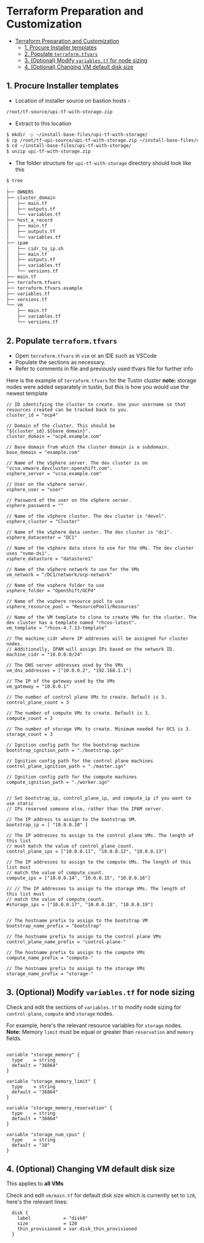 # Terraform Preparation and Customization

- [Terraform Preparation and Customization](#terraform-preparation-and-customization)
  - [1. Procure Installer templates](#1-procure-installer-templates)
  - [2. Populate `terraform.tfvars`](#2-populate-terraformtfvars)
  - [3. (Optional) Modify `variables.tf` for node sizing](#3-optional-modify-variablestf-for-node-sizing)
  - [4. (Optional) Changing VM default disk size](#4-optional-changing-vm-default-disk-size)

## 1. Procure Installer templates

- Location of installer source on bastion hosts - 
```bash
/root/tf-source/upi-tf-with-storage.zip
```

- Extract to this location
```bash
$ mkdir -p ~/install-base-files/upi-tf-with-storage/
$ cp /root/tf-upi-source/upi-tf-with-storage.zip ~/install-base-files/upi-tf-with-storage/
$ cd ~/install-base-files/upi-tf-with-storage/
$ unzip upi-tf-with-storage.zip
```

- The folder structure for `upi-tf-with-storage` directory should look like this
```bash
$ tree
.
├── OWNERS
├── cluster_domain
│   ├── main.tf
│   ├── outputs.tf
│   └── variables.tf
├── host_a_record
│   ├── main.tf
│   ├── outputs.tf
│   └── variables.tf
├── ipam
│   ├── cidr_to_ip.sh
│   ├── main.tf
│   ├── outputs.tf
│   ├── variables.tf
│   └── versions.tf
├── main.tf
├── terraform.tfvars
├── terraform.tfvars.example
├── variables.tf
├── versions.tf
└── vm
    ├── main.tf
    ├── variables.tf
    └── versions.tf

```

## 2. Populate `terraform.tfvars`

- Open `terraform.tfvars` in `vim` or an IDE such as VSCode
- Populate the sections as necessary.
- Refer to comments in file and previously used tfvars file for further info

Here is the example of `terraform.tfvars` for the Tustin cluster
**note:** storage nodes were added separately in tustin, but this is how you would use the newest template

```
// ID identifying the cluster to create. Use your username so that resources created can be tracked back to you.
cluster_id = "ocp4"

// Domain of the cluster. This should be "${cluster_id}.${base_domain}".
cluster_domain = "ocp4.example.com"

// Base domain from which the cluster domain is a subdomain.
base_domain = "example.com"

// Name of the vSphere server. The dev cluster is on "vcsa.vmware.devcluster.openshift.com".
vsphere_server = "vcsa.example.com"

// User on the vSphere server.
vsphere_user = "user"

// Password of the user on the vSphere server.
vsphere_password = ""

// Name of the vSphere cluster. The dev cluster is "devel".
vsphere_cluster = "Cluster"

// Name of the vSphere data center. The dev cluster is "dc1".
vsphere_datacenter = "DC1"

// Name of the vSphere data store to use for the VMs. The dev cluster uses "nvme-ds1".
vsphere_datastore = "datastore1"

// Name of the vSphere network to use for the VMs
vm_network = "/DC1/network/ocp-network"

// Name of the vsphere folder to use
vsphere_folder = "OpenShift/OCP4"

// Name of the vsphere resource pool to use
vsphere_resource_pool = "ResourcePool1/Resources"

// Name of the VM template to clone to create VMs for the cluster. The dev cluster has a template named "rhcos-latest".
vm_template = "rhcos-4.7.13-template"

// The machine_cidr where IP addresses will be assigned for cluster nodes.
// Additionally, IPAM will assign IPs based on the network ID. 
machine_cidr = "10.0.0.0/24"

// The DNS server addresses used by the VMs
vm_dns_addresses = ["10.0.0.2", "192.168.1.1"]

// The IP of the gateway used by the VMs
vm_gateway = "10.0.0.1"

// The number of control plane VMs to create. Default is 3.
control_plane_count = 3

// The number of compute VMs to create. Default is 3.
compute_count = 3

// The number of storage VMs to create. Minimum needed for OCS is 3.
storage_count = 3

// Ignition config path for the bootstrap machine
bootstrap_ignition_path = "./bootstrap.ign"

// Ignition config path for the control plane machines
control_plane_ignition_path = "./master.ign"

// Ignition config path for the compute machines
compute_ignition_path = "./worker.ign"


// Set bootstrap_ip, control_plane_ip, and compute_ip if you want to use static
// IPs reserved someone else, rather than the IPAM server.

// The IP address to assign to the bootstrap VM.
bootstrap_ip = [ "10.0.0.10" ]

// The IP addresses to assign to the control plane VMs. The length of this list
// must match the value of control_plane_count.
control_plane_ips = ["10.0.0.11", "10.0.0.12", "10.0.0.13"]

// The IP addresses to assign to the compute VMs. The length of this list must
// match the value of compute_count.
compute_ips = ["10.0.0.14", "10.0.0.15", "10.0.0.16"]

// // The IP addresses to assign to the storage VMs. The length of this list must
// match the value of compute_count.
#storage_ips = ["10.0.0.17", "10.0.0.18", "10.0.0.19"]


// The hostname prefix to assign to the bootstrap VM
bootstrap_name_prefix = "bootstrap"

// The hostname prefix to assign to the control plane VMs
control_plane_name_prefix = "control-plane-"

// The hostname prefix to assign to the compute VMs
compute_name_prefix = "compute-"

// The hostname prefix to assign to the storage VMs
storage_name_prefix = "storage-"

```

## 3. (Optional) Modify `variables.tf` for node sizing

Check and edit the sections of `variables.tf` to modify node sizing for `control-plane`, `compute` and `storage` nodes. 

For example, here's the relevant resource variables for `storage` nodes.
**Note:** Memory `limit` must be equal or greater than `reservation` and `memory` fields.

```

variable "storage_memory" {
  type    = string
  default = "36864"
}

variable "storage_memory_limit" {
  type    = string
  default = "36864"
}

variable "storage_memory_reservation" {
  type    = string
  default = "36864"
}

variable "storage_num_cpus" {
  type    = string
  default = "10"
}
```

## 4. (Optional) Changing VM default disk size

This applies to **all VMs**

Check and edit `vm/main.tf`  for default disk size which is currently set to `120`, here's the relevant lines:

```
  disk {
    label            = "disk0"
    size             = 120
    thin_provisioned = var.disk_thin_provisioned
  }
```